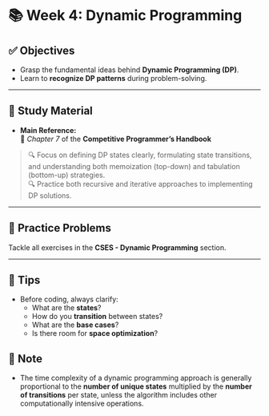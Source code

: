 # 📚 Week 4: Dynamic Programming

## ✅ Objectives
- Grasp the fundamental ideas behind **Dynamic Programming (DP)**.
- Learn to **recognize DP patterns** during problem-solving.

---

## 📘 Study Material
- **Main Reference:**  
  📖 *Chapter 7* of the **Competitive Programmer’s Handbook**

> 🔍 Focus on defining DP states clearly, formulating state transitions, and understanding both memoization (top-down) and tabulation (bottom-up) strategies.  
> 🔍 Practice both recursive and iterative approaches to implementing DP solutions.

---

## 🧠 Practice Problems
Tackle all exercises in the **CSES - Dynamic Programming** section.

---

## 📝 Tips
- Before coding, always clarify:
  - What are the **states**?
  - How do you **transition** between states?
  - What are the **base cases**?
  - Is there room for **space optimization**?

## 📝 Note
- The time complexity of a dynamic programming approach is generally proportional to the **number of unique states** multiplied by the **number of transitions** per state, unless the algorithm includes other computationally intensive operations.
